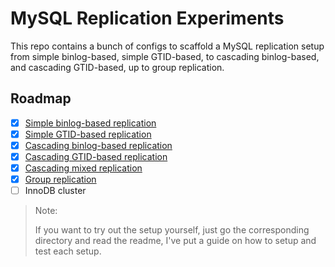 # MySQL Replication Experiments

This repo contains a bunch of configs to scaffold a MySQL replication setup from simple
binlog-based, simple GTID-based, to cascading binlog-based, and cascading GTID-based,
up to group replication.

## Roadmap

- [x] [Simple binlog-based replication](./simple-binlog)
- [x] [Simple GTID-based replication](./simple-gtid)
- [x] [Cascading binlog-based replication](./cascading-binlog)
- [x] [Cascading GTID-based replication](./cascading-gtid)
- [x] [Cascading mixed replication](./cascading-mixed)
- [x] [Group replication](./group-replication)
- [ ] InnoDB cluster

> Note:
>
> If you want to try out the setup yourself, just go the corresponding directory and read the
> readme, I've put a guide on how to setup and test each setup.
